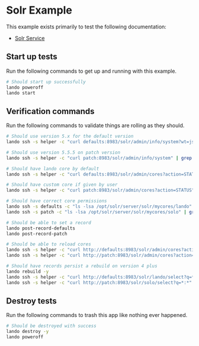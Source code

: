 Solr Example
============

This example exists primarily to test the following documentation:

* [Solr Service](https://docs.devwithlando.io/tutorials/solr.html)

Start up tests
--------------

Run the following commands to get up and running
with this example.

```bash
# Should start up successfully
lando poweroff
lando start
```

Verification commands
---------------------

Run the following commands to validate things are rolling as they should.

```bash
# Should use version 5.x for the default version
lando ssh -s helper -c "curl defaults:8983/solr/admin/info/system?wt=json" | grep "solr-spec-version" | grep "5."

# Should use version 5.5.5 on patch version
lando ssh -s helper -c "curl patch:8983/solr/admin/info/system" | grep "solr-spec-version" | grep "5.5.5"

# Should have lando core by default
lando ssh -s helper -c "curl defaults:8983/solr/admin/cores?action=STATUS" | grep lando

# Should have custom core if given by user
lando ssh -s helper -c "curl patch:8983/solr/admin/cores?action=STATUS" | grep solo

# Should have correct core permissions
lando ssh -s defaults -c "ls -lsa /opt/solr/server/solr/mycores/lando" | grep "solr solr" | wc -l | grep 5
lando ssh -s patch -c "ls -lsa /opt/solr/server/solr/mycores/solo" | grep "solr solr" | wc -l | grep 5

# Should be able to set a record
lando post-record-defaults
lando post-record-patch

# Should be able to reload cores
lando ssh -s helper -c "curl http://defaults:8983/solr/admin/cores?action=RELOAD&core=lando"
lando ssh -s helper -c "curl http://patch:8983/solr/admin/cores?action=RELOAD&core=solo"

# Should have records persist a rebuild on version 4 plus
lando rebuild -y
lando ssh -s helper -c "curl http://defaults:8983/solr/lando/select?q=*:*" | grep "12"
lando ssh -s helper -c "curl http://patch:8983/solr/solo/select?q=*:*" | grep "12"
```

Destroy tests
-------------

Run the following commands to trash this app like nothing ever happened.

```bash
# Should be destroyed with success
lando destroy -y
lando poweroff
```

